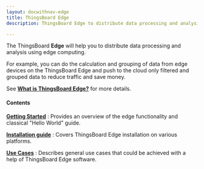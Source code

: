```yaml
---
layout: docwithnav-edge
title: ThingsBoard Edge
description: ThingsBoard Edge to distribute data processing and analysis using edge computing

---
```


The ThingsBoard **Edge** will help you to distribute data processing and analysis using edge computing.

For example, you can do the calculation and grouping of data from edge devices on the ThingsBoard Edge and push to the cloud only filtered and grouped data to reduce traffic and save money.
 
See [**What is ThingsBoard Edge?**](/docs/edge/getting-started-guides/what-is-edge/) for more details.

#### Contents

[**Getting Started**](/docs/edge/getting-started/)
: Provides an overview of the edge functionality and classical "Hello World" guide.

[**Installation guide**](/docs/user-guide/install/edge/installation-options/)
: Covers ThingsBoard Edge installation on various platforms.

[**Use Cases**](/docs/edge/use-cases/overview/)
: Describes general use cases that could be achieved with a help of ThingsBoard Edge software. 
